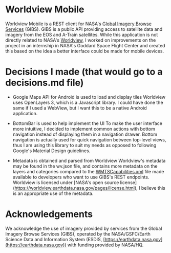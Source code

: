 # Worldview Mobile
Worldview Mobile is a REST client for NASA's [Global Imagery Browse Services](https://earthdata.nasa.gov/gibs) (GIBS).
GIBS is a public API providing access to satellite data and imagery from the EOS and A-Train satellites.
While this application is not directly related to NASA\'s [Worldview](https://worldview.earthdata.nasa.gov),
I worked on improvements on the project in an internship in NASA's Goddard Space Flight Center and created this based on the idea a better interface could be made for mobile devices.

# Decisions I made (that would go to a decisions.md file)
- Google Maps API for Android is used to load and display tiles
    Worldview uses OpenLayers 3, which is a Javascript library. I could have done the same if I used a WebView, but I want this to be a native Android application.

- BottomBar is used to help implement the UI
    To make the user interface more intuitive, I decided to implement common actions with bottom navigation instead of displaying them in a navigation drawer.
    Bottom navigation is actually used for quick navigation between top-level views, thus I am using this library to suit my needs as opposed to following Google's Material Design guidelines.

- Metadata is obtained and parsed from Worldview
    Worldview's metadata may be found in the wv.json file, and contains more metadata on the layers and categories compared to
    the [WMTSCapabilities.xml](http://map1.vis.earthdata.nasa.gov/wmts-webmerc/1.0.0/WMTSCapabilities.xml) file made available to developers who want to use GIBS's REST endpoints.
    Worldview is licensed under [NASA's open source license] (https://worldview.earthdata.nasa.gov/pages/license.html), I believe this is an appropriate use of the metadata.

# Acknowledgements
We acknowledge the use of imagery provided by services from the Global Imagery Browse Services (GIBS), operated by the NASA/GSFC/Earth Science Data and Information System (ESDIS, [https://earthdata.nasa.gov](https://earthdata.nasa.gov)) with funding provided by NASA/HQ.
